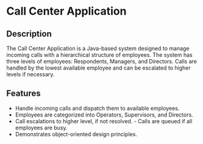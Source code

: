 # Call Center Application 

## Description 
The Call Center Application is a Java-based system designed to manage incoming calls with a hierarchical structure of employees. The system has three levels of employees: Respondents, Managers, and Directors. Calls are handled by the lowest available employee and can be escalated to higher levels if necessary. 

## Features
- Handle incoming calls and dispatch them to available employees.
- Employees are categorized into Operators, Supervisors, and Directors.
- Call escalations to higher level, if not resolved. - Calls are queued if all employees are busy. 
- Demonstrates object-oriented design principles.